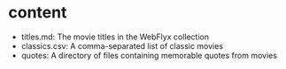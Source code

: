 
# content

- titles.md: The movie titles in the WebFlyx collection
- classics.csv: A comma-separated list of classic movies
- quotes: A directory of files containing memorable quotes from movies



